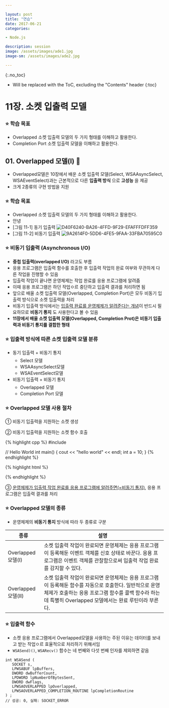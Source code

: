 ```yaml
---

layout: post
title: "연습"
date: 2017-06-21
categories:

- Node.js

description: session
image: /assets/images/ade1.jpg
image-sm: /assets/images/ade2.jpg

---
```


{:.no_toc}

* Will be replaced with the ToC, excluding the "Contents" header
{:toc}


# 11장. 소켓 입출력 모델

### ⭐️ 학습 목표

- Overlapped 소켓 입출력 모델의 두 가지 형태를 이해하고 활용한다.
- Completion Port 소켓 입출력 모델을 이해하고 활용한다.

## 01. Overlapped 모델(I) 📌

- Overlapped모델은 10장에서 배운 소켓 입출력 모델(Select, WSAAsyncSelect, WSAEventSelect)과는 근본적으로 다른 **입출력 방식** 으로 **고성능** 을 제공
- 크게 2종류의 구현 방법을 지원


### ⭐️ 학습 목표

- Overlapped 소켓 입출력 모델의 두 가지 형태를 이해하고 활용한다.
- 안녕
- [그림 11-1] 동기 입출력
  ![D40F6240-BA26-4FFD-9F29-EFAFFFDFF359](https://ws4.sinaimg.cn/large/006tKfTcgy1fgoq1nqngdj30u80f441x.jpg)
- [그림 11-2] 비동기 입출력
  ![9A2614F0-5DD6-4FE5-9FAA-33FBA70595C0](https://ws2.sinaimg.cn/large/006tKfTcgy1fgoq2dve5ej30so0e6wi1.jpg)



### ⭐️ 비동기 입출력 (Asynchronous I/O)

- **중첩 입출력(overlapped I/O)** 라고도 부름
- 응용 프로그램은 입출력 함수를 호출한 후 입출력 작업의 완료 여부와 무관하게 다른 작업을 진행할 수 있음
- 입출력 작업이 끝나면 운영체제는 작업 완료를 응용 프로그램에 알려줌
- 이때 응용 프로그램은 하던 작업ㅇ르 중단하고 입출력 결과를 처리하면 됨
- 앞으로 배울 소켓 입출력 모델(Overlapped, Completion Port)은 모두 비동기 입출력 방식으로 소켓 입출력을 처리
- 비동기 입출력 방식에서는 <u>입출력 완료를 운영체제가 알려준다는 개념</u>이 반드시 필요하므로 **비동기 통지** 도 사용한다고 볼 수 있음
- **11장에서 배울 소켓 입출력 모델(Overlapped, Completion Prot)은 비동기 입출력과 비동기 통지를 결합한 형태**

### ⭐️ 입출력 방식에 따른 소켓 입출력 모델 분류

- 동기 입출력 + 비동기 통지
  - Select 모델
  - WSAAsyncSelect모델
  - WSAEventSelect모델
- 비동기 입출력 + 비동기 통지
  - Overlapped 모델
  - Completion Port 모델

### ⭐️ Overlapped 모델 사용 절차

① 비동기 입출력을 지원하는 소켓 생성

② 비동기 입출력을 지원하는 소켓 함수 호출

{% highlight cpp %}
#include <iostream>

// Hello World
int main()
{
    cout << "hello world" << endl;
    int a = 10;
}
{% endhighlight %}

{% highlight html %}
<html>

{% endhighlight %}

③ <u>운영체제가 입출력 작업 완료를 응용 프로그램에 알려주면(=비동기 통지)</u>, 응용 프로그램은 입출력 결과를 처리

### ⭐️ Overlapped 모델의 종류

- 운영체제의 **비동기 통지** 방식에 따라 두 종류로 구분

| 종류                | 설명                                       |
| ----------------- | ---------------------------------------- |
| Overlapped 모델(I)  | 소켓  입출력 작업이 완료되면 운영체제는 응용 프로그램이 등록해둔 이벤트 객체를 신호  상태로 바꾼다. 응용 프로그램은 이벤트 객체를 관찰함으로써 입출력 작업 완료를 감지할 수 있다. |
| Overlapped 모델(II) | 소켓  입출력 작업이 완료되면 운영체제는 응용 프로그램이 등록해둔 함수를 자동으로 호출한다.  일반적으로 운영체제가 호출하는 응용 프로그램 함수를 콜백 함수라 하는데 특별히 Overlapped 모델에서는 완료 루틴이라 부른다. |

### ⭐️ 입출력 함수

- 소켓 응용 프로그램에서 Overlapped모델을 사용하는 주된 이유는 데이터를 보내고 받는 작업ㅇ르 효율적으로 처리하기 위해서임
- `WSASend)()`, `WSARecv()` 함수는 네 번째와 다섯 번째 인자를 제외하면 같음

```
int WSASend (
   SOCKET s,
   LPWSABUF lpBuffers,
   DWORD dwBufferCount,
   LPDWORD lpNumberOfBytesSent,
   DWORD dwFlags,
   LPWSAOVERLAPPED lpOverlapped,
   LPWSAOVERLAPPED_COMPLETION_ROUTINE lpCompletionRoutine
) ;
// 성공: 0, 실패: SOCKET_ERROR
```
